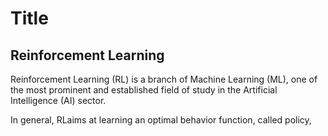
# Title

## Reinforcement Learning
Reinforcement Learning (RL) is a branch of Machine Learning (ML), one of the most prominent and established field of study in the Artificial Intelligence (AI) sector.

In general, RLaims at learning an optimal behavior function, called policy, 